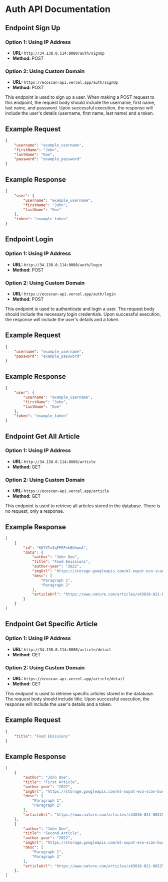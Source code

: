 # Auth API Documentation

## Endpoint Sign Up

### Option 1: Using IP Address

- **URL:** `http://34.138.0.114:8080/auth/signUp`
- **Method:** POST

### Option 2: Using Custom Domain

- **URL:** `https://ecoscan-api.vercel.app/auth/signUp`
- **Method:** POST

This endpoint is used to sign up a user. When making a POST request to this endpoint, the request body should include the username, first name, last name, and password. Upon successful execution, the response will include the user's details (username, first name, last name) and a token.

## Example Request

```json
{
    "username": "example_username",
    "firstName": "John",
    "lastName": "Doe",
    "password": "example_password"
}
```

## Example Response
```json 
{
    "user": {
        "username": "example_username",
        "firstName": "John",
        "lastName": "Doe"
    },
    "token": "example_token"
}
```
## Endpoint Login

### Option 1: Using IP Address

- **URL:** `http://34.138.0.114:8080/auth/login`
- **Method:** POST

### Option 2: Using Custom Domain

- **URL:** `https://ecoscan-api.vercel.app/auth/login`
- **Method:** POST

This endpoint is used to authenticate and login a user. The request body should include the necessary login credentials. Upon successful execution, the response will include the user's details and a token.

## Example Request

```json
{
    "username": "example_username",
    "password": "example_password"
}
```

## Example Response
```json 
{
    "user": {
        "username": "example_username",
        "firstName": "John",
        "lastName": "Doe"
    },
    "token": "example_token"
}
```
## Endpoint Get All Article

### Option 1: Using IP Address

- **URL:** `http://34.138.0.114:8080/article`
- **Method:** GET

### Option 2: Using Custom Domain

- **URL:** `https://ecoscan-api.vercel.app/article`
- **Method:** GET

This endpoint is used to retrieve all articles stored in the database. There is no request; only a response.

## Example Response
```json 
[
    {
        "id": "K07VTvSqFPEPnkBVhwnA",
        "data": {
            "author": "John Doe",
            "title": "Food Emissions",
            "author-year": "2022",
            "imgUrl": "https://storage.googleapis.com/ml-ouput-eco-scan-bucket/maxresdefault.jpg",
            "desc": [
                "Paragraph 1",
                "Paragraph 2"
            ],
            "articleUrl": "https://www.nature.com/articles/s43016-021-00225-9"
        }
    }
]
```
## Endpoint Get Specific Article

### Option 1: Using IP Address

- **URL:** `http://34.138.0.114:8080/article/detail`
- **Method:** GET

### Option 2: Using Custom Domain

- **URL:** `https://ecoscan-api.vercel.app/article/detail`
- **Method:** GET

This endpoint is used to retrieve specific articles stored in the database. The request body should include title. Upon successful execution, the response will include the user's details and a token.

## Example Request

```json
{
    "title": "Food Emissions"
}
```

## Example Response
```json 
[
    {
        "author": "John Doe",
        "title": "First Article",
        "author-year": "2022",
        "imgUrl": "https://storage.googleapis.com/ml-ouput-eco-scan-bucket/maxresdefault.jpg",
        "desc": [
            "Paragraph 1",
            "Paragraph 2"
        ],
        "articleUrl": "https://www.nature.com/articles/s43016-021-00225-9"
    },
    {
        "author": "John Doe",
        "title": "Second Article",
        "author-year": "2022",
        "imgUrl": "https://storage.googleapis.com/ml-ouput-eco-scan-bucket/maxresdefault.jpg",
        "desc": [
            "Paragraph 1",
            "Paragraph 2"
        ],
        "articleUrl": "https://www.nature.com/articles/s43016-021-00225-9"
    },
]
```
